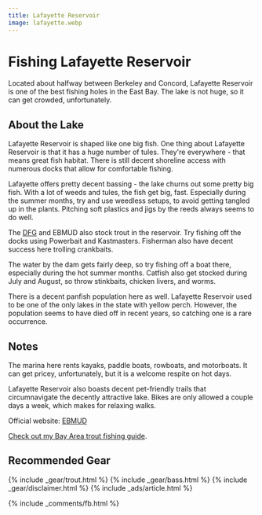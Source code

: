 ```yaml
---
title: Lafayette Reservoir
image: lafayette.webp
---
```


# Fishing Lafayette Reservoir

Located about halfway between Berkeley and Concord, Lafayette Reservoir is one of the best fishing holes in the East Bay. The lake is not huge, so it can get crowded, unfortunately.

## About the Lake

Lafayette Reservoir is shaped like one big fish. One thing about Lafayette Reservoir is that it has a huge number of tules. They're everywhere - that means great fish habitat. There is still decent shoreline access with numerous docks that allow for comfortable fishing.

Lafayette offers pretty decent bassing - the lake churns out some pretty big fish. With a lot of weeds and tules, the fish get big, fast. Especially during the summer months, try and use weedless setups, to avoid getting tangled up in the plants. Pitching soft plastics and jigs by the reeds always seems to do well.

The [DFG](https://nrm.dfg.ca.gov/fishplants/publicplantsearch?Params.StockingWaterID=3982&RegionCountyMappings=&submit=Search) and EBMUD also stock trout in the reservoir. Try fishing off the docks using Powerbait and Kastmasters. Fisherman also have decent success here trolling crankbaits.

The water by the dam gets fairly deep, so try fishing off a boat there, especially during the hot summer months. Catfish also get stocked during July and August, so throw
stinkbaits, chicken livers, and worms.

There is a decent panfish population here as well. Lafayette Reservoir used to be one of the only lakes in the state with yellow perch. However, the population
seems to have died off in recent years, so catching one is a rare occurrence.

## Notes

The marina here rents kayaks, paddle boats, rowboats, and motorboats. It can get pricey, unfortunately, but it is a welcome respite on hot days.

Lafayette Reservoir also boasts decent pet-friendly trails that circumnavigate the decently attractive lake. 
Bikes are only allowed a couple days a week, which makes for relaxing walks.

Official website: [EBMUD](http://www.ebmud.com/recreation/east-bay/lafayette-reservoir/)

[Check out my Bay Area trout fishing guide](/trout).

## Recommended Gear

{% include _gear/trout.html %}
{% include _gear/bass.html %}
{% include _gear/disclaimer.html %}
{% include _ads/article.html %}

{% include _comments/fb.html %}
